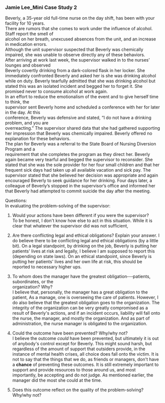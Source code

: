 ### Jamie Lee_Mini Case Study 2
Beverly, a 35-year old full-time nurse on the day shift, has been with your facility for 10 years.  
There are rumors that she comes to work under the influence of alcohol. Staff report the smell of  
alcohol on her breath, unexcused absences from the unit, and an increase in medication errors.  
Although the unit supervisor suspected that Beverly was chemically impaired, she was unable to observe directly any of these behaviors.  
After arriving at work last week, the supervisor walked in to the nurses’ lounges and observed  
Beverly covertly drinking from a dark-colored flask in her locker. She immediately confronted Beverly and asked her is she was drinking alcohol while on duty. Beverly tearfully admitted that she was drinking alcohol but stated this was an isolated incident and begged her to forget it. She promised never to consume alcohol at work again.  
In an effort to reduce the emotionalism of the event and to give herself time to think, the  
supervisor sent Beverly home and scheduled a conference with her for later in the day. At this  
conference, Beverly was defensive and stated, “I do not have a drinking problem, and you are  
overreacting.” The supervisor shared data that she had gathered supporting her impression that Beverly was chemically impaired. Beverly offered no explanation for these behaviors.  
The plan for Beverly was a referral to the State Board of Nursing Diversion Program and a  
requirement that she completes the program as they direct her. Beverly again became very tearful and begged the supervisor to reconsider. She stated that she was the sole provider for her four small children and that her frequent sick days had taken up all available vacation and sick pay. The supervisor stated that she believed her decision was appropriate and again encouraged Beverly to seek guidance for her drinking. Four days later, a colleague of Beverly’s stopped in the supervisor’s office and informed her that Beverly had attempted to commit suicide the day after the meeting.  

Questions:  
In evaluating the problem-solving of the supervisor:  

1. Would your actions have been different if you were the supervisor?  
		To be honest, I don't know how else to act in this situation. While it is clear that whatever the supervisor did was not sufficient, 
	
2. Are there conflicting legal and ethical obligations? Explain your answer.
		I do believe there to be conflicting legal and ethical obligations (by a little bit). On a legal standpoint, by drinking on the job, Beverly is putting her patients' lives at risk and legally, I believe I am supposed to report this (depending on state laws).
		On an ethical standpoint, since Beverly is putting her patients' lives and her own life at risk, this should be reported to necessary higher ups. 
	
3. To whom does the manager have the greatest obligation---patients, subordinates, or the  
organization? Why?  
		I believe that, personally, the manager has a great obligation to the patient, As a manage, one is overseeing the care of patients. However, I do also believe that the greatest obligation goes to the organization. The integrity of the organization can be very greatly compromised as a result of Beverly's actions, and if an incident occurs, liability will fall onto the nurse, the manager, and mostly the organization. And as part of administration, the nurse manager is obligated to the organization. 
		
4. Could the outcome have been prevented? Why/why not?  
		I believe the outcome *could* have been prevented, but ultimately it is out of anybody's control except for Beverly. This might sound harsh, but regardless of the amount of support that outsiders provide, in the instance of mental health crises, all choice does fall onto the victim. It is not to say that the things that we do, as friends or managers, don't have a **chance** of preventing these outcomes. It is still extremely important to support and provide resources to those around us, and most importantly, be accepting and do not judge. As mentioned earlier, the manager did the most she could at the time. 
		
1. Does this outcome reflect on the quality of the problem-solving? Why/why not?